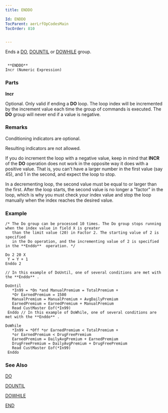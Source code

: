 ```yaml
---
title: ENDDO

Id: ENDDO
TocParent: aerLrfOpCodesMain
TocOrder: 810


---
```


Ends a [DO](DO.html), [DOUNTIL](DOUNTIL.html) or [DOWHILE](DOWHILE.html) group. 

```

 **ENDDO** 
Incr (Numeric Expression)
```

### Parts

**Incr** 

Optional. Only valid if ending a **DO** loop. The loop index will be incremented by the increment value each time the group of commands is executed. The **DO** group will never end if a value is negative.


### Remarks
Conditioning indicators are optional.

Resulting indicators are not allowed.

If you do increment the loop with a negative value, keep in mind that **INCR** of the **DO** operation does not work in the opposite way it does with a positive value. That is, you can't have a larger number in the first value (say 45), and 1 in the second, and expect the loop to stop. 

In a decrementing loop, the second value must be equal to or larger than the first. After the loop starts, the second value is no longer a "factor" in the loop, which is why you must check your index value and stop the loop manually when the index reaches the desired value. 

### Example

```
/* The Do group can be processed 10 times. The Do group stops running when the index value in field X is greater 
   than the limit value (20) in Factor 2. The starting value of 2 is specified 
   in the Do operation, and the incrementing value of 2 is specified in the **Enddo**  operation. */

Do 2 20 X
 Y = Y + 1
Enddo 2      

// In this example of DoUntil, one of several conditions are met with the **Enddo** .

DoUntil 
   *In99 = *On *and ManualPremium = TotalPremium +
   *Or EarnedPremium = 1500
   ManualPremium = ManualPremium + AvgDailyPremium
   EarnedPremium = EarnedPremium + ManualPremium
   Read CustMaster Eof(*In99)
 Enddo // In this example of DoWhile, one of several conditions are met with the **Enddo** .

DoWhile 
   *In99 = *Off *or EarnedPremium < TotalPremium +
   *or EarnedPremium < DrugFreePremium
   EarnedPremium = DailyAvgPremium + EarnedPremium
   DrugFreePremium = DailyAvgPremium + DrugFreePremium
   Read CustMaster Eof(*In99)
 Enddo 
```

### See Also
[DO](DO.html)

[DOUNTIL](DOUNTIL.html)

[DOWHILE](DOWHILE.html)

[END](END.html) 
